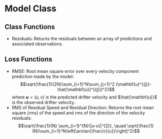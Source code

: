 # Model Class

## Class Functions
- Residuals: Returns the residuals between an array of predictions and associated observations.

## Loss Functions
- RMSE: Root mean square error over every velocity component prediction made by the model: $$\sqrt{\frac{1}{2N}\sum_{i=1}^N\sum_{j=1}^2 (\mathbf{u}^{(j)}-\hat{\mathbf{u}}^{(j)})^2}$$ where $\mathbf{u} = (u,v)$ is the predicted drifter velocity and $\hat{\mathbf{u}}$ is the observed drifter velocity. 
- RMS of Residual Speed and Residual Direction: Returns the root mean square (rms) of the speed and rms of the direction of the velocity residuals: $$\sqrt{\frac{1}{N} \sum_{i=1}^{N}\|u-u\|^{2}}, \quad \sqrt{\frac{1}{N}\sum_{i=1}^N\left[\arctan{\frac{v}{u}}\right]^2}$$
